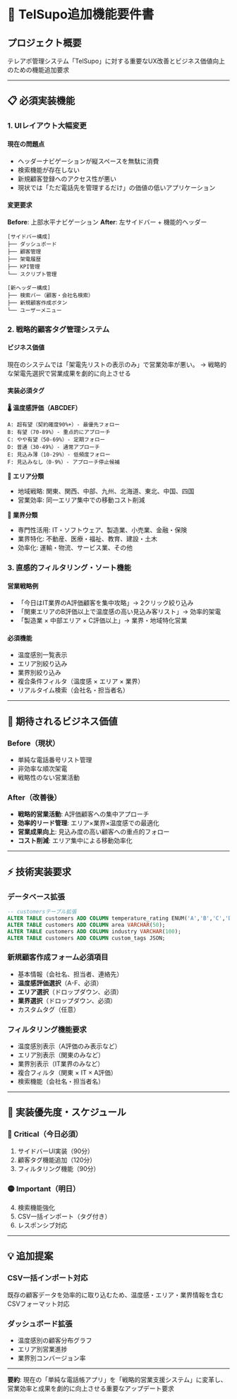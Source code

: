 # 🎯 TelSupo追加機能要件書

## プロジェクト概要
テレアポ管理システム「TelSupo」に対する重要なUX改善とビジネス価値向上のための機能追加要求

---

## 📋 必須実装機能

### 1. **UIレイアウト大幅変更**

#### 現在の問題点
- ヘッダーナビゲーションが縦スペースを無駄に消費
- 検索機能が存在しない  
- 新規顧客登録へのアクセス性が悪い
- 現状では「ただ電話先を管理するだけ」の価値の低いアプリケーション

#### 変更要求
**Before**: 上部水平ナビゲーション
**After**: 左サイドバー + 機能的ヘッダー

```
[サイドバー構成]
├── ダッシュボード
├── 顧客管理  
├── 架電履歴
├── KPI管理
└── スクリプト管理

[新ヘッダー構成]  
├── 検索バー（顧客・会社名検索）
├── 新規顧客作成ボタン
└── ユーザーメニュー
```

### 2. **戦略的顧客タグ管理システム**

#### ビジネス価値
現在のシステムでは「架電先リストの表示のみ」で営業効率が悪い。
→ 戦略的な架電先選択で営業成果を劇的に向上させる

#### 実装必須タグ

**🌡️ 温度感評価（ABCDEF）**
```
A: 超有望（契約確度90%+）- 最優先フォロー
B: 有望（70-89%）- 重点的にアプローチ  
C: やや有望（50-69%）- 定期フォロー
D: 普通（30-49%）- 通常アプローチ
E: 見込み薄（10-29%）- 低頻度フォロー
F: 見込みなし（0-9%）- アプローチ停止候補
```

**🗾 エリア分類**
- 地域戦略: 関東、関西、中部、九州、北海道、東北、中国、四国
- 営業効率: 同一エリア集中での移動コスト削減

**🏢 業界分類**  
- 専門性活用: IT・ソフトウェア、製造業、小売業、金融・保険
- 業界特化: 不動産、医療・福祉、教育、建設・土木
- 効率化: 運輸・物流、サービス業、その他

### 3. **直感的フィルタリング・ソート機能**

#### 営業戦略例
- 「今日はIT業界のA評価顧客を集中攻略」→ 2クリック絞り込み
- 「関東エリアのB評価以上で温度感の高い見込み客リスト」→ 効率的架電
- 「製造業 × 中部エリア × C評価以上」→ 業界・地域特化営業

#### 必須機能
- 温度感別一覧表示
- エリア別絞り込み  
- 業界別絞り込み
- 複合条件フィルタ（温度感 × エリア × 業界）
- リアルタイム検索（会社名・担当者名）

---

## 🚀 期待されるビジネス価値

### Before（現状）
- 単純な電話番号リスト管理
- 非効率な順次架電
- 戦略性のない営業活動

### After（改善後）
- **戦略的営業活動**: A評価顧客への集中アプローチ
- **効率的リード管理**: エリア×業界×温度感での最適化
- **営業成果向上**: 見込み度の高い顧客への重点的フォロー
- **コスト削減**: エリア集中による移動効率化

---

## ⚡ 技術実装要求

### データベース拡張
```sql
-- customersテーブル拡張
ALTER TABLE customers ADD COLUMN temperature_rating ENUM('A','B','C','D','E','F') DEFAULT 'D';
ALTER TABLE customers ADD COLUMN area VARCHAR(50);
ALTER TABLE customers ADD COLUMN industry VARCHAR(100);
ALTER TABLE customers ADD COLUMN custom_tags JSON;
```

### 新規顧客作成フォーム必須項目
- 基本情報（会社名、担当者、連絡先）
- **温度感評価選択**（A-F、必須）
- **エリア選択**（ドロップダウン、必須）
- **業界選択**（ドロップダウン、必須）
- カスタムタグ（任意）

### フィルタリング機能要求
- 温度感別表示（A評価のみ表示など）
- エリア別表示（関東のみなど）  
- 業界別表示（IT業界のみなど）
- 複合フィルタ（関東 × IT × A評価）
- 検索機能（会社名・担当者名）

---

## 📅 実装優先度・スケジュール

### 🔴 Critical（今日必須）
1. サイドバーUI実装（90分）
2. 顧客タグ機能追加（120分）
3. フィルタリング機能（90分）

### 🟡 Important（明日）
4. 検索機能強化
5. CSV一括インポート（タグ付き）
6. レスポンシブ対応

---

## 💡 追加提案

### CSV一括インポート対応
既存の顧客データを効率的に取り込むため、温度感・エリア・業界情報を含むCSVフォーマット対応

### ダッシュボード拡張
- 温度感別の顧客分布グラフ
- エリア別営業進捗
- 業界別コンバージョン率

---

**要約**: 現在の「単純な電話帳アプリ」を「戦略的営業支援システム」に変革し、営業効率と成果を劇的に向上させる重要なアップデート要求